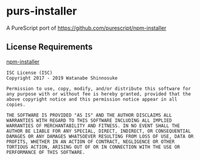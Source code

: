 # purs-installer

A PureScript port of https://github.com/purescript/npm-installer

## License Requirements

[npm-installer](https://github.com/purescript/npm-installer)

```
ISC License (ISC)
Copyright 2017 - 2019 Watanabe Shinnosuke

Permission to use, copy, modify, and/or distribute this software for any purpose with or without fee is hereby granted, provided that the above copyright notice and this permission notice appear in all copies.

THE SOFTWARE IS PROVIDED "AS IS" AND THE AUTHOR DISCLAIMS ALL WARRANTIES WITH REGARD TO THIS SOFTWARE INCLUDING ALL IMPLIED WARRANTIES OF MERCHANTABILITY AND FITNESS. IN NO EVENT SHALL THE AUTHOR BE LIABLE FOR ANY SPECIAL, DIRECT, INDIRECT, OR CONSEQUENTIAL DAMAGES OR ANY DAMAGES WHATSOEVER RESULTING FROM LOSS OF USE, DATA OR PROFITS, WHETHER IN AN ACTION OF CONTRACT, NEGLIGENCE OR OTHER TORTIOUS ACTION, ARISING OUT OF OR IN CONNECTION WITH THE USE OR PERFORMANCE OF THIS SOFTWARE.
```